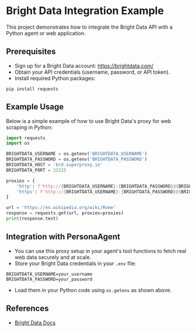 # Bright Data Integration Example

This project demonstrates how to integrate the Bright Data API with a Python agent or web application.

## Prerequisites
- Sign up for a Bright Data account: https://brightdata.com/
- Obtain your API credentials (username, password, or API token).
- Install required Python packages:

```
pip install requests
```

## Example Usage

Below is a simple example of how to use Bright Data's proxy for web scraping in Python:

```python
import requests
import os

BRIGHTDATA_USERNAME = os.getenv('BRIGHTDATA_USERNAME')
BRIGHTDATA_PASSWORD = os.getenv('BRIGHTDATA_PASSWORD')
BRIGHTDATA_HOST = 'brd.superproxy.io'
BRIGHTDATA_PORT = 22225

proxies = {
    'http': f'http://{BRIGHTDATA_USERNAME}:{BRIGHTDATA_PASSWORD}@{BRIGHTDATA_HOST}:{BRIGHTDATA_PORT}',
    'https': f'http://{BRIGHTDATA_USERNAME}:{BRIGHTDATA_PASSWORD}@{BRIGHTDATA_HOST}:{BRIGHTDATA_PORT}',
}

url = 'https://en.wikipedia.org/wiki/Rome'
response = requests.get(url, proxies=proxies)
print(response.text)
```

## Integration with PersonaAgent
- You can use this proxy setup in your agent's tool functions to fetch real web data securely and at scale.
- Store your Bright Data credentials in your `.env` file:

```
BRIGHTDATA_USERNAME=your_username
BRIGHTDATA_PASSWORD=your_password
```

- Load them in your Python code using `os.getenv` as shown above.

## References
- [Bright Data Docs](https://docs.brightdata.com/introduction)
